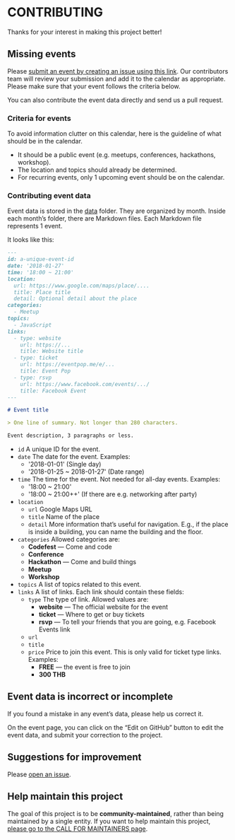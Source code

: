 # CONTRIBUTING

Thanks for your interest in making this project better!

## Missing events

Please [submit an event by creating an issue using this link](https://github.com/ThaiProgrammer/tech-events-calendar/issues/new?title=[Event]+«EVENT+TITLE+HERE»&body=%23%23%23%20Date%20and%20time%0AYYYY-MM-DD%0AHH%3AMM%20~%20HH%3AMM%0A%0A%23%23%23%20Location%0A%3C!--%20Please%20include%20Google%20Maps%20link%20--%3E%0A%0A%0A%23%23%23%20Links%0A%3C!--%20Please%20include%20relevant%20links%20--%3E%0A-%20Website%3A%0A-%20Tickets%3A%0A-%20Facebook%20event%3A%0A%0A%23%23%23%20Event%20summary%0A%3C!--%20One%20paragraph%2C%20not%20longer%20than%20280%20chars%20--%3E%0A%0A%0A%23%23%23%20Event%20description%0A%3C!--%20Not%20more%20than%203%20paragraph%20--%3E%0A%0A%0A). Our contributors team will review your submission and add it to the calendar as appropriate. Please make sure that your event follows the criteria below.

You can also contribute the event data directly and send us a pull request.

### Criteria for events

To avoid information clutter on this calendar, here is the guideline of what should be in the calendar.

- It should be a public event (e.g. meetups, conferences, hackathons, workshop).
- The location and topics should already be determined.
- For recurring events, only 1 upcoming event should be on the calendar.

### Contributing event data

Event data is stored in the [data](data) folder. They are organized by month. Inside each month’s folder, there are Markdown files. Each Markdown file represents 1 event.

It looks like this:

```markdown
---
id: a-unique-event-id
date: '2018-01-27'
time: '18:00 ~ 21:00'
location:
  url: https://www.google.com/maps/place/....
  title: Place title
  detail: Optional detail about the place
categories:
  - Meetup
topics:
  - JavaScript
links:
  - type: website
    url: https://...
    title: Website title
  - type: ticket
    url: https://eventpop.me/e/...
    title: Event Pop
  - type: rsvp
    url: https://www.facebook.com/events/.../
    title: Facebook Event
---

# Event title

> One line of summary. Not longer than 280 characters.

Event description, 3 paragraphs or less.
```

- `id` A unique ID for the event.
- `date` The date for the event. Examples:
  - '2018-01-01' (Single day)
  - '2018-01-25 ~ 2018-01-27' (Date range)
- `time` The time for the event. Not needed for all-day events. Examples:
  - '18:00 ~ 21:00'
  - '18:00 ~ 21:00++' (If there are e.g. networking after party)
- `location`
  - `url` Google Maps URL
  - `title` Name of the place
  - `detail` More information that’s useful for navigation. E.g., if the place is inside a building, you can name the building and the floor.
- `categories` Allowed categories are:
  - **Codefest** — Come and code
  - **Conference**
  - **Hackathon** — Come and build things
  - **Meetup**
  - **Workshop**
- `topics` A list of topics related to this event.
- `links` A list of links. Each link should contain these fields:
  - `type` The type of link. Allowed values are:
    - **website** — The official website for the event
    - **ticket** — Where to get or buy tickets
    - **rsvp** — To tell your friends that you are going, e.g. Facebook Events link
  - `url`
  - `title`
  - `price` Price to join this event. This is only valid for ticket type links. Examples:
    - **FREE** — the event is free to join
    - **300 THB**


## Event data is incorrect or incomplete

If you found a mistake in any event’s data, please help us correct it.

On the event page, you can click on the “Edit on GitHub” button to edit the event data, and submit your correction to the project.


## Suggestions for improvement

Please [open an issue](https://github.com/ThaiProgrammer/tech-events-calendar/issues).


## Help maintain this project

The goal of this project is to be **community-maintained**,
rather than being maintained by a single entity.
If you want to help maintain this project,
[please go to the CALL FOR MAINTAINERS page](https://github.com/ThaiProgrammer/tech-events-calendar/issues/11).
